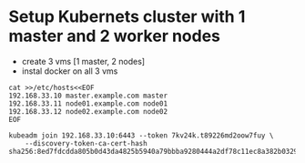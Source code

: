 # Setup Kubernets cluster with 1 master and 2 worker nodes
* create 3 vms [1 master, 2 nodes]
* instal docker on all 3 vms

```
cat >>/etc/hosts<<EOF
192.168.33.10 master.example.com master
192.168.33.11 node01.example.com node01
192.168.33.12 node02.example.com node02
EOF

kubeadm join 192.168.33.10:6443 --token 7kv24k.t89226md2oow7fuy \
    --discovery-token-ca-cert-hash sha256:8ed7fdcdda805b0d43da4825b5940a79bbba9280444a2df78c11ec8a382b0329

```